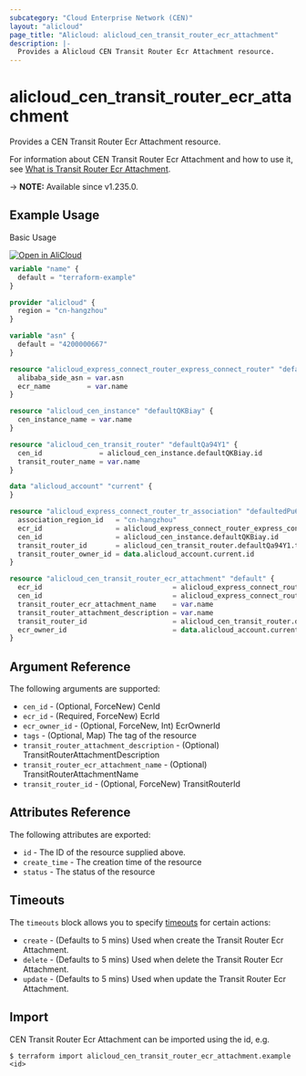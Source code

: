 ```yaml
---
subcategory: "Cloud Enterprise Network (CEN)"
layout: "alicloud"
page_title: "Alicloud: alicloud_cen_transit_router_ecr_attachment"
description: |-
  Provides a Alicloud CEN Transit Router Ecr Attachment resource.
---
```


# alicloud_cen_transit_router_ecr_attachment

Provides a CEN Transit Router Ecr Attachment resource.



For information about CEN Transit Router Ecr Attachment and how to use it, see [What is Transit Router Ecr Attachment](https://www.alibabacloud.com/help/en/).

-> **NOTE:** Available since v1.235.0.

## Example Usage

Basic Usage

<div style="display: block;margin-bottom: 40px;"><div class="oics-button" style="float: right;position: absolute;margin-bottom: 10px;">
  <a href="https://api.aliyun.com/terraform?resource=alicloud_cen_transit_router_ecr_attachment&exampleId=76aca17d-d04c-07ab-688d-ccc087070102b63b8028&activeTab=example&spm=docs.r.cen_transit_router_ecr_attachment.0.76aca17dd0&intl_lang=EN_US" target="_blank">
    <img alt="Open in AliCloud" src="https://img.alicdn.com/imgextra/i1/O1CN01hjjqXv1uYUlY56FyX_!!6000000006049-55-tps-254-36.svg" style="max-height: 44px; max-width: 100%;">
  </a>
</div></div>

```terraform
variable "name" {
  default = "terraform-example"
}

provider "alicloud" {
  region = "cn-hangzhou"
}

variable "asn" {
  default = "4200000667"
}

resource "alicloud_express_connect_router_express_connect_router" "defaultO8Hcfx" {
  alibaba_side_asn = var.asn
  ecr_name         = var.name
}

resource "alicloud_cen_instance" "defaultQKBiay" {
  cen_instance_name = var.name
}

resource "alicloud_cen_transit_router" "defaultQa94Y1" {
  cen_id              = alicloud_cen_instance.defaultQKBiay.id
  transit_router_name = var.name
}

data "alicloud_account" "current" {
}

resource "alicloud_express_connect_router_tr_association" "defaultedPu6c" {
  association_region_id   = "cn-hangzhou"
  ecr_id                  = alicloud_express_connect_router_express_connect_router.defaultO8Hcfx.id
  cen_id                  = alicloud_cen_instance.defaultQKBiay.id
  transit_router_id       = alicloud_cen_transit_router.defaultQa94Y1.transit_router_id
  transit_router_owner_id = data.alicloud_account.current.id
}

resource "alicloud_cen_transit_router_ecr_attachment" "default" {
  ecr_id                                = alicloud_express_connect_router_express_connect_router.defaultO8Hcfx.id
  cen_id                                = alicloud_express_connect_router_tr_association.defaultedPu6c.cen_id
  transit_router_ecr_attachment_name    = var.name
  transit_router_attachment_description = var.name
  transit_router_id                     = alicloud_cen_transit_router.defaultQa94Y1.transit_router_id
  ecr_owner_id                          = data.alicloud_account.current.id
}
```

## Argument Reference

The following arguments are supported:
* `cen_id` - (Optional, ForceNew) CenId
* `ecr_id` - (Required, ForceNew) EcrId
* `ecr_owner_id` - (Optional, ForceNew, Int) EcrOwnerId
* `tags` - (Optional, Map) The tag of the resource
* `transit_router_attachment_description` - (Optional) TransitRouterAttachmentDescription
* `transit_router_ecr_attachment_name` - (Optional) TransitRouterAttachmentName
* `transit_router_id` - (Optional, ForceNew) TransitRouterId

## Attributes Reference

The following attributes are exported:
* `id` - The ID of the resource supplied above.
* `create_time` - The creation time of the resource
* `status` - The status of the resource

## Timeouts

The `timeouts` block allows you to specify [timeouts](https://www.terraform.io/docs/configuration-0-11/resources.html#timeouts) for certain actions:
* `create` - (Defaults to 5 mins) Used when create the Transit Router Ecr Attachment.
* `delete` - (Defaults to 5 mins) Used when delete the Transit Router Ecr Attachment.
* `update` - (Defaults to 5 mins) Used when update the Transit Router Ecr Attachment.

## Import

CEN Transit Router Ecr Attachment can be imported using the id, e.g.

```shell
$ terraform import alicloud_cen_transit_router_ecr_attachment.example <id>
```